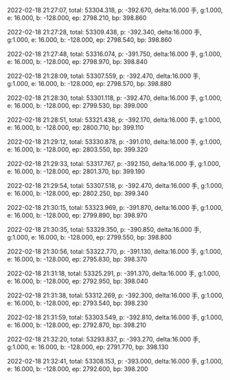 2022-02-18 21:27:07, total: 53304.318, p: -392.670, delta:16.000 手, g:1.000, e: 16.000, b: -128.000, ep: 2798.210, bp: 398.860

2022-02-18 21:27:28, total: 53309.438, p: -392.340, delta:16.000 手, g:1.000, e: 16.000, b: -128.000, ep: 2798.540, bp: 398.860

2022-02-18 21:27:48, total: 53316.074, p: -391.750, delta:16.000 手, g:1.000, e: 16.000, b: -128.000, ep: 2798.970, bp: 398.840

2022-02-18 21:28:09, total: 53307.559, p: -392.470, delta:16.000 手, g:1.000, e: 16.000, b: -128.000, ep: 2798.570, bp: 398.880

2022-02-18 21:28:30, total: 53301.118, p: -392.470, delta:16.000 手, g:1.000, e: 16.000, b: -128.000, ep: 2799.530, bp: 399.000

2022-02-18 21:28:51, total: 53321.438, p: -392.170, delta:16.000 手, g:1.000, e: 16.000, b: -128.000, ep: 2800.710, bp: 399.110

2022-02-18 21:29:12, total: 53330.878, p: -391.010, delta:16.000 手, g:1.000, e: 16.000, b: -128.000, ep: 2803.550, bp: 399.320

2022-02-18 21:29:33, total: 53317.767, p: -392.150, delta:16.000 手, g:1.000, e: 16.000, b: -128.000, ep: 2801.370, bp: 399.190

2022-02-18 21:29:54, total: 53307.518, p: -392.470, delta:16.000 手, g:1.000, e: 16.000, b: -128.000, ep: 2802.250, bp: 399.340

2022-02-18 21:30:15, total: 53323.969, p: -391.870, delta:16.000 手, g:1.000, e: 16.000, b: -128.000, ep: 2799.890, bp: 398.970

2022-02-18 21:30:35, total: 53329.350, p: -390.850, delta:16.000 手, g:1.000, e: 16.000, b: -128.000, ep: 2799.550, bp: 398.800

2022-02-18 21:30:56, total: 53322.770, p: -391.130, delta:16.000 手, g:1.000, e: 16.000, b: -128.000, ep: 2795.830, bp: 398.370

2022-02-18 21:31:18, total: 53325.291, p: -391.370, delta:16.000 手, g:1.000, e: 16.000, b: -128.000, ep: 2792.950, bp: 398.040

2022-02-18 21:31:38, total: 53312.269, p: -392.300, delta:16.000 手, g:1.000, e: 16.000, b: -128.000, ep: 2793.540, bp: 398.230

2022-02-18 21:31:59, total: 53303.549, p: -392.810, delta:16.000 手, g:1.000, e: 16.000, b: -128.000, ep: 2792.870, bp: 398.210

2022-02-18 21:32:20, total: 53293.837, p: -393.270, delta:16.000 手, g:1.000, e: 16.000, b: -128.000, ep: 2791.770, bp: 398.130

2022-02-18 21:32:41, total: 53308.153, p: -393.000, delta:16.000 手, g:1.000, e: 16.000, b: -128.000, ep: 2792.600, bp: 398.200